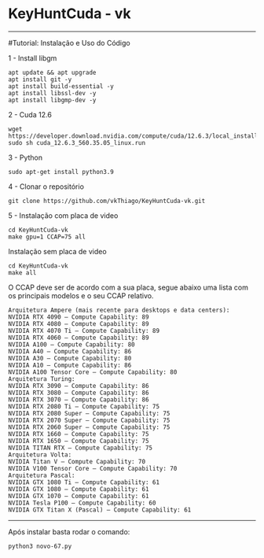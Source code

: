# KeyHuntCuda - vk

--------------------------------------------------------------------------------------------------------------------




#Tutorial: Instalação e Uso do Código



1 - Install libgm
````
apt update && apt upgrade
apt install git -y
apt install build-essential -y
apt install libssl-dev -y
apt install libgmp-dev -y

````
2 - Cuda 12.6
````
wget https://developer.download.nvidia.com/compute/cuda/12.6.3/local_installers/cuda_12.6.3_560.35.05_linux.run
sudo sh cuda_12.6.3_560.35.05_linux.run

````
3 - Python 
````
sudo apt-get install python3.9
````
4 - Clonar o repositório
````
git clone https://github.com/vkThiago/KeyHuntCuda-vk.git
````

5 - Instalação com placa de video
````
cd KeyHuntCuda-vk
make gpu=1 CCAP=75 all
````
Instalação sem placa de video
````
cd KeyHuntCuda-vk
make all
````
O CCAP deve ser de acordo com a sua placa, segue abaixo uma lista com os principais modelos e o seu CCAP relativo.
````
Arquitetura Ampere (mais recente para desktops e data centers):
NVIDIA RTX 4090 – Compute Capability: 89
NVIDIA RTX 4080 – Compute Capability: 89
NVIDIA RTX 4070 Ti – Compute Capability: 89
NVIDIA RTX 4060 – Compute Capability: 89
NVIDIA A100 – Compute Capability: 80
NVIDIA A40 – Compute Capability: 86
NVIDIA A30 – Compute Capability: 80
NVIDIA A10 – Compute Capability: 86
NVIDIA A100 Tensor Core – Compute Capability: 80
Arquitetura Turing:
NVIDIA RTX 3090 – Compute Capability: 86
NVIDIA RTX 3080 – Compute Capability: 86
NVIDIA RTX 3070 – Compute Capability: 86
NVIDIA RTX 2080 Ti – Compute Capability: 75
NVIDIA RTX 2080 Super – Compute Capability: 75
NVIDIA RTX 2070 Super – Compute Capability: 75
NVIDIA RTX 2060 Super – Compute Capability: 75
NVIDIA RTX 1660 – Compute Capability: 75
NVIDIA RTX 1650 – Compute Capability: 75
NVIDIA TITAN RTX – Compute Capability: 75
Arquitetura Volta:
NVIDIA Titan V – Compute Capability: 70
NVIDIA V100 Tensor Core – Compute Capability: 70
Arquitetura Pascal:
NVIDIA GTX 1080 Ti – Compute Capability: 61
NVIDIA GTX 1080 – Compute Capability: 61
NVIDIA GTX 1070 – Compute Capability: 61
NVIDIA Tesla P100 – Compute Capability: 60
NVIDIA GTX Titan X (Pascal) – Compute Capability: 61
````

----------------------------------------------------------------------------------------------------------------------------------

Após instalar basta rodar o comando:

````
python3 novo-67.py
````
